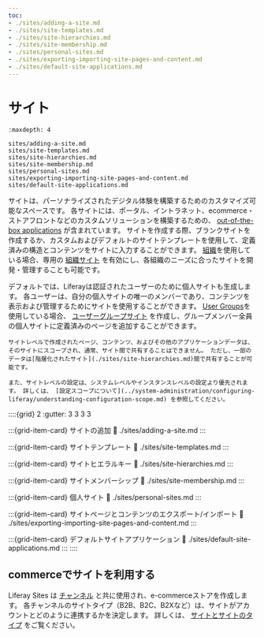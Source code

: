 ```yaml
---
toc:
- ./sites/adding-a-site.md
- ./sites/site-templates.md
- ./sites/site-hierarchies.md
- ./sites/site-membership.md
- ./sites/personal-sites.md
- ./sites/exporting-importing-site-pages-and-content.md
- ./sites/default-site-applications.md
---
```

# サイト

```{toctree}
:maxdepth: 4

sites/adding-a-site.md
sites/site-templates.md
sites/site-hierarchies.md
sites/site-membership.md
sites/personal-sites.md
sites/exporting-importing-site-pages-and-content.md
sites/default-site-applications.md
```

サイトは、パーソナライズされたデジタル体験を構築するためのカスタマイズ可能なスペースです。 各サイトには、ポータル、イントラネット、ecommerce・ストアフロントなどのカスタムソリューションを構築するための、 [out-of-the-box applications](./sites/default-site-applications.md) が含まれています。 サイトを作成する際、ブランクサイトを作成するか、カスタムおよびデフォルトのサイトテンプレートを使用して、定義済みの構造とコンテンツをサイトに入力することができます。 [組織](../users-and-permissions/organizations/understanding-organizations.md)を使用している場合、専用の [組織サイト](../users-and-permissions/organizations/organization-sites.md) を有効にし、各組織のニーズに合ったサイトを開発・管理することも可能です。

デフォルトでは、Liferayは認証されたユーザーのために個人サイトも生成します。 各ユーザーは、自分の個人サイトの唯一のメンバーであり、コンテンツを表示および管理するためにサイトを使用することができます。 [User Groups](../users-and-permissions/user-groups/creating-and-managing-user-groups.md)を使用している場合、 [ユーザーグループサイト](../users-and-permissions/user-groups/user-group-sites.md) を作成し、グループメンバー全員の個人サイトに定義済みのページを追加することができます。

```{note}
サイトレベルで作成されたページ、コンテンツ、およびその他のアプリケーションデータは、そのサイトにスコープされ、通常、サイト間で共有することはできません。 ただし、一部のデータは[階層化されたサイト](./sites/site-hierarchies.md)間で共有することが可能です。 

また、サイトレベルの設定は、システムレベルやインスタンスレベルの設定より優先されます。 詳しくは、 [設定スコープについて](../system-administration/configuring-liferay/understanding-configuration-scope.md) を参照してください。
```

::::{grid} 2
:gutter: 3 3 3 3

:::{grid-item-card} サイトの追加
:link: ./sites/adding-a-site.md
:::

:::{grid-item-card} サイトテンプレート
:link: ./sites/site-templates.md
:::

:::{grid-item-card} サイトヒエラルキー
:link: ./sites/site-hierarchies.md
:::

:::{grid-item-card} サイトメンバーシップ
:link: ./sites/site-membership.md
:::

:::{grid-item-card} 個人サイト
:link: ./sites/personal-sites.md
:::

:::{grid-item-card} サイトページとコンテンツのエクスポート/インポート
:link: ./sites/exporting-importing-site-pages-and-content.md
:::

:::{grid-item-card} デフォルトサイトアプリケーション
:link: ./sites/default-site-applications.md
:::
::::

## commerceでサイトを利用する

Liferay Sites は [チャンネル](https://learn.liferay.com/commerce/latest/ja/store-management/channels.html) と共に使用され、e-commerceストアを作成します。 各チャンネルのサイトタイプ（B2B、B2C、B2Xなど）は、サイトがアカウントとどのように連携するかを決定します。 詳しくは、 [サイトとサイトのタイプ](https://learn.liferay.com/commerce/latest/ja/starting-a-store/sites-and-site-types.html) をご覧ください。
